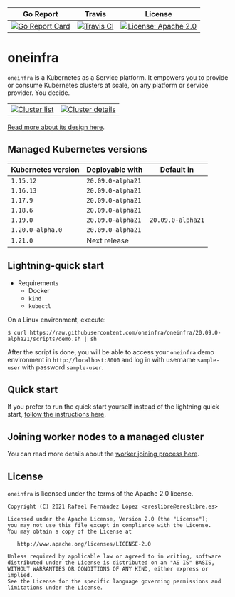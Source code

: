 | Go Report                                                                                                                                      | Travis                                                                                                           | License                                                                                                                              |
|------------------------------------------------------------------------------------------------------------------------------------------------|------------------------------------------------------------------------------------------------------------------|--------------------------------------------------------------------------------------------------------------------------------------|
| [![Go Report Card](https://goreportcard.com/badge/github.com/oneinfra/oneinfra)](https://goreportcard.com/report/github.com/oneinfra/oneinfra) | [![Travis CI](https://travis-ci.org/oneinfra/oneinfra.svg?branch=main)](https://travis-ci.org/oneinfra/oneinfra) | [![License: Apache 2.0](https://img.shields.io/badge/License-Apache2.0-brightgreen.svg)](https://opensource.org/licenses/Apache-2.0) |

# oneinfra

`oneinfra` is a Kubernetes as a Service platform. It empowers you to
provide or consume Kubernetes clusters at scale, on any platform or
service provider. You decide.

|                                                                                                                                          |                                                                                                                                                   |
|------------------------------------------------------------------------------------------------------------------------------------------|---------------------------------------------------------------------------------------------------------------------------------------------------|
| [![Cluster list](screenshots/cluster-list.png)](https://raw.githubusercontent.com/oneinfra/oneinfra/main/screenshots/cluster-list.png) | [![Cluster details](screenshots/cluster-details.png)](https://raw.githubusercontent.com/oneinfra/oneinfra/main/screenshots/cluster-details.png) |

[Read more about its design here](docs/DESIGN.md).


## Managed Kubernetes versions

| Kubernetes version | Deployable with      | Default in           |
|--------------------|----------------------|----------------------|
| `1.15.12`          | `20.09.0-alpha21` |                      |
| `1.16.13`          | `20.09.0-alpha21` |                      |
| `1.17.9`           | `20.09.0-alpha21` |                      |
| `1.18.6`           | `20.09.0-alpha21` |                      |
| `1.19.0`           | `20.09.0-alpha21` | `20.09.0-alpha21` |
| `1.20.0-alpha.0`   | `20.09.0-alpha21` |                      |
| `1.21.0`           | Next release         |                      |


## Lightning-quick start

* Requirements
  * Docker
  * `kind`
  * `kubectl`

On a Linux environment, execute:

```console
$ curl https://raw.githubusercontent.com/oneinfra/oneinfra/20.09.0-alpha21/scripts/demo.sh | sh
```

After the script is done, you will be able to access your `oneinfra`
demo environment in `http://localhost:8000` and log in with username
`sample-user` with password `sample-user`.


## Quick start

If you prefer to run the quick start yourself instead of the lightning
quick start, [follow the instructions here](docs/quick-start.md).


## Joining worker nodes to a managed cluster

You can read more details about the [worker joining process
here](docs/joining-worker-nodes.md).


## License

`oneinfra` is licensed under the terms of the Apache 2.0 license.

```
Copyright (C) 2021 Rafael Fernández López <ereslibre@ereslibre.es>

Licensed under the Apache License, Version 2.0 (the "License");
you may not use this file except in compliance with the License.
You may obtain a copy of the License at

   http://www.apache.org/licenses/LICENSE-2.0

Unless required by applicable law or agreed to in writing, software
distributed under the License is distributed on an "AS IS" BASIS,
WITHOUT WARRANTIES OR CONDITIONS OF ANY KIND, either express or implied.
See the License for the specific language governing permissions and
limitations under the License.
```
